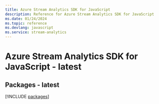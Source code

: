 ```yaml
---
title: Azure Stream Analytics SDK for JavaScript
description: Reference for Azure Stream Analytics SDK for JavaScript
ms.date: 01/24/2024
ms.topic: reference
ms.devlang: javascript
ms.service: stream-analytics
---
```

# Azure Stream Analytics SDK for JavaScript - latest
## Packages - latest
[!INCLUDE [packages](stream-analytics-index.md)]